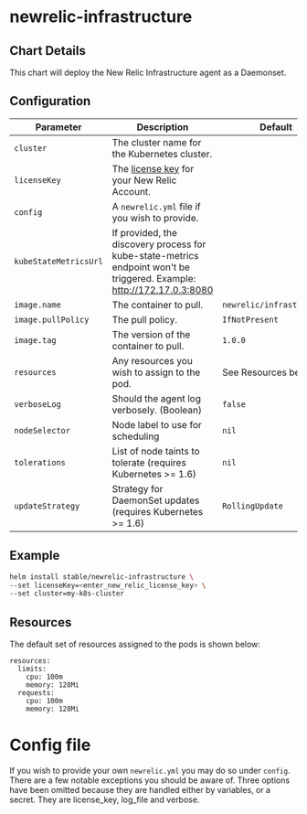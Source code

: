 # newrelic-infrastructure

## Chart Details

This chart will deploy the New Relic Infrastructure agent as a Daemonset.

## Configuration

| Parameter             | Description                                                  | Default                    |
| ------------------    | ------------------------------------------------------------ | -------------------------- |
| `cluster`             | The cluster name for the Kubernetes cluster.                 |                          |
| `licenseKey`          | The [license key](https://docs.newrelic.com/docs/accounts/install-new-relic/account-setup/license-key)  for your New Relic Account. | |
| `config`              | A `newrelic.yml` file if you wish to provide.                |                         |
| `kubeStateMetricsUrl` | If provided, the discovery process for kube-state-metrics endpoint won't be triggered. Example: http://172.17.0.3:8080 | |
| `image.name`          | The container to pull.                                       | `newrelic/infrastructure`  |
| `image.pullPolicy`    | The pull policy.                                             | `IfNotPresent`             |
| `image.tag`           | The version of the container to pull.                        | `1.0.0`            |
| `resources`           | Any resources you wish to assign to the pod.                 | See Resources below        |
| `verboseLog`          | Should the agent log verbosely. (Boolean)                    | `false`                    |
| `nodeSelector`        | Node label to use for scheduling                             | `nil`                      |
| `tolerations`         | List of node taints to tolerate (requires Kubernetes >= 1.6) | `nil`                      |
| `updateStrategy`      | Strategy for DaemonSet updates (requires Kubernetes >= 1.6)  | `RollingUpdate`            |

## Example

```sh
helm install stable/newrelic-infrastructure \
--set licenseKey=<enter_new_relic_license_key> \
--set cluster=my-k8s-cluster
```

## Resources

The default set of resources assigned to the pods is shown below:

    resources:
      limits:
        cpu: 100m
        memory: 128Mi
      requests:
        cpu: 100m
        memory: 128Mi

# Config file

If you wish to provide your own `newrelic.yml` you may do so under `config`. There are a few notable exceptions you should be aware of. Three options have been omitted because they are handled either by variables, or a secret. They are license_key, log_file and verbose.
